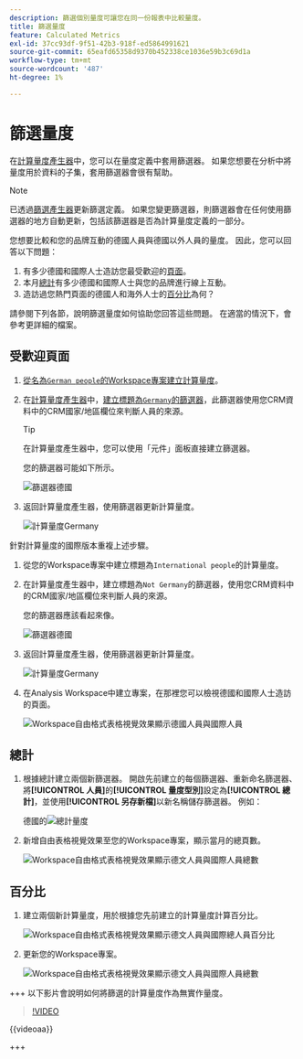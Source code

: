 ```yaml
---
description: 篩選個別量度可讓您在同一份報表中比較量度。
title: 篩選量度
feature: Calculated Metrics
exl-id: 37cc93df-9f51-42b3-918f-ed5864991621
source-git-commit: 65eafd65358d9370b452338ce1036e59b3c69d1a
workflow-type: tm+mt
source-wordcount: '487'
ht-degree: 1%

---
```


# 篩選量度

在[計算量度產生器](cm-build-metrics.md#definition-builder)中，您可以在量度定義中套用篩選器。 如果您想要在分析中將量度用於資料的子集，套用篩選器會很有幫助。

>[!NOTE]
>
>已透過[篩選產生器](/help/components/filters/filter-builder.md)更新篩選定義。 如果您變更篩選器，則篩選器會在任何使用篩選器的地方自動更新，包括該篩選器是否為計算量度定義的一部分。
>

您想要比較和您的品牌互動的德國人員與德國以外人員的量度。 因此，您可以回答以下問題：

1. 有多少德國和國際人士造訪您最受歡迎的[頁面](#popular-pages)。
1. 本月[總計](#totals)有多少德國和國際人士與您的品牌進行線上互動。
1. 造訪過您熱門頁面的德國人和海外人士的[百分比](#percentages)為何？

請參閱下列各節，說明篩選量度如何協助您回答這些問題。 在適當的情況下，會參考更詳細的檔案。

## 受歡迎頁面

1. [從名為`German people`的Workspace專案建立計算量度](cm-workflow.md)。
1. 在[計算量度產生器](cm-build-metrics.md)中，[建立標題為`Germany`的篩選器](/help/components/filters/filter-builder.md)，此篩選器使用您CRM資料中的CRM國家/地區欄位來判斷人員的來源。

   >[!TIP]
   >
   >在計算量度產生器中，您可以使用「元件」面板直接建立篩選器。
   >   

   您的篩選器可能如下所示。

   ![篩選器德國](assets/filter-germany.png)

1. 返回計算量度產生器，使用篩選器更新計算量度。

   ![計算量度Germany](assets/calculated-metric-germany.png)

針對計算量度的國際版本重複上述步驟。

1. 從您的Workspace專案中建立標題為`International people`的計算量度。
1. 在計算量度產生器中，建立標題為`Not Germany`的篩選器，使用您CRM資料中的CRM國家/地區欄位來判斷人員的來源。

   您的篩選器應該看起來像。

   ![篩選器德國](assets/filter-not-germany.png)

1. 返回計算量度產生器，使用篩選器更新計算量度。

   ![計算量度Germany](assets/calculated-metric-notgermany.png)


1. 在Analysis Workspace中建立專案，在那裡您可以檢視德國和國際人士造訪的頁面。

   ![Workspace自由格式表格視覺效果顯示德國人員與國際人員](assets/workspace-german-vs-international.png)


## 總計

1. 根據總計建立兩個新篩選器。 開啟先前建立的每個篩選器、重新命名篩選器、將&#x200B;**[!UICONTROL 人員]**&#x200B;的&#x200B;**[!UICONTROL 量度型別]**&#x200B;設定為&#x200B;**[!UICONTROL 總計]**，並使用&#x200B;**[!UICONTROL 另存新檔]**&#x200B;以新名稱儲存篩選器。 例如：

   德國的![總計量度](assets/calculated-metric-germany-total.png)

1. 新增自由表格視覺效果至您的Workspace專案，顯示當月的總頁數。

   ![Workspace自由格式表格視覺效果顯示德文人員與國際人員總數](assets/workspace-german-vs-international-totals.png)


## 百分比

1. 建立兩個新計算量度，用於根據您先前建立的計算量度計算百分比。

   ![Workspace自由格式表格視覺效果顯示德文人員與國際總人員百分比](assets/calculated-metric-germany-total-percentage.png)


1. 更新您的Workspace專案。

   ![Workspace自由格式表格視覺效果顯示德文人員與國際人員總數](assets/workspace-german-vs-international-totals-percentage.png)


+++ 以下影片會說明如何將篩選的計算量度作為無實作量度。

>[!VIDEO](https://video.tv.adobe.com/v/25407/?quality=12)

{{videoaa}}

+++
